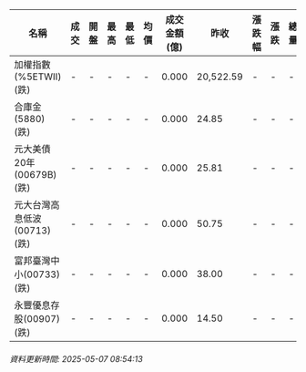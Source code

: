 | 名稱 | 成交 | 開盤 | 最高 | 最低 | 均價 | 成交金額(億) | 昨收 | 漲跌幅 | 漲跌 | 總量 | 昨量 | 振幅 |
| -------- | -------- | -------- | -------- |-------- | -------- | -------- |-------- |-------- |-------- | -------- | -------- |-------- |
|加權指數(%5ETWII) (跌)|-|-|-|-|-|0.000|20,522.59|-|-|-|-|0.00%|
|合庫金(5880) (跌)|-|-|-|-|-|0.000|24.85|-|-|-|-|0.00%|
|元大美債20年(00679B) (跌)|-|-|-|-|-|0.000|25.81|-|-|-|-|0.00%|
|元大台灣高息低波(00713) (跌)|-|-|-|-|-|0.000|50.75|-|-|-|-|0.00%|
|富邦臺灣中小(00733) (跌)|-|-|-|-|-|0.000|38.00|-|-|-|-|0.00%|
|永豐優息存股(00907) (跌)|-|-|-|-|-|0.000|14.50|-|-|-|-|0.00%|
###### 資料更新時間: 2025-05-07 08:54:13
